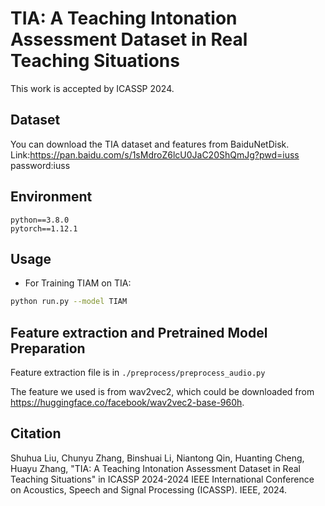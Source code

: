 # TIA: A Teaching Intonation Assessment Dataset in Real Teaching Situations

This work is accepted by ICASSP 2024.

## Dataset

You can download the TIA dataset and features from BaiduNetDisk.
Link:https://pan.baidu.com/s/1sMdroZ6lcU0JaC20ShQmJg?pwd=iuss password:iuss

## Environment

```
python==3.8.0
pytorch==1.12.1
```

## Usage

+ For Training TIAM on TIA:

```bash
python run.py --model TIAM
```

## Feature extraction and Pretrained Model Preparation

Feature extraction file is in `./preprocess/preprocess_audio.py`

The feature we used is from wav2vec2, which could be downloaded from https://huggingface.co/facebook/wav2vec2-base-960h.

## Citation

Shuhua Liu, Chunyu Zhang, Binshuai Li, Niantong Qin, Huanting Cheng, Huayu Zhang, "TIA: A Teaching Intonation Assessment Dataset in Real Teaching Situations" in ICASSP 2024-2024 IEEE International Conference on Acoustics, Speech and Signal Processing (ICASSP). IEEE, 2024.